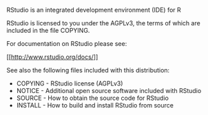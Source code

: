 RStudio is an integrated development environment (IDE) for R

RStudio is licensed to you under the AGPLv3, the terms of which are
included in the file COPYING.

For documentation on RStudio please see: 

  [[http://www.rstudio.org/docs/]]

See also the following files included with this distribution:

* COPYING - RStudio license (AGPLv3)
* NOTICE  - Additional open source software included with RStudio
* SOURCE  - How to obtain the source code for RStudio
* INSTALL - How to build and install RStudio from source
